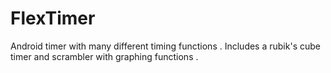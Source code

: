 # FlexTimer
Android timer with many different timing functions .
Includes a rubik's cube timer and scrambler with graphing functions .
